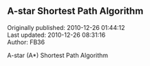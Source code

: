 ## A-star Shortest Path Algorithm  
Originally published: 2010-12-26 01:44:12  
Last updated: 2010-12-26 08:31:16  
Author: FB36   
  
A-star (A*) Shortest Path Algorithm